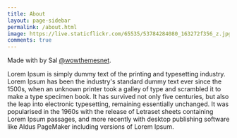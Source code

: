 ```yaml
---
title: About
layout: page-sidebar
permalink: /about.html
image: https://live.staticflickr.com/65535/53784284080_163272f356_z.jpg
comments: true
---
```

Made with <i class="fa fa-heart text-danger"></i> by Sal [@wowthemesnet](https://www.wowthemes.net/category/free-themes-templates/).

Lorem Ipsum is simply dummy text of the printing and typesetting industry. Lorem Ipsum has been the industry's standard dummy text ever since the 1500s, when an unknown printer took a galley of type and scrambled it to make a type specimen book. It has survived not only five centuries, but also the leap into electronic typesetting, remaining essentially unchanged. It was popularised in the 1960s with the release of Letraset sheets containing Lorem Ipsum passages, and more recently with desktop publishing software like Aldus PageMaker including versions of Lorem Ipsum.